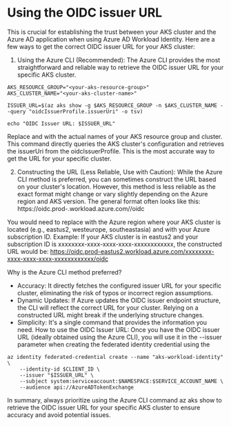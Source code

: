 # Using the OIDC issuer URL 
This is crucial for establishing the trust between your AKS cluster and the Azure AD application when using Azure AD Workload Identity. Here are a few ways to get the correct OIDC issuer URL for your AKS cluster:

1. Using the Azure CLI (Recommended):
The Azure CLI provides the most straightforward and reliable way to retrieve the OIDC issuer URL for your specific AKS cluster.
```
AKS_RESOURCE_GROUP="<your-aks-resource-group>"
AKS_CLUSTER_NAME="<your-aks-cluster-name>"
```
```
ISSUER_URL=$(az aks show -g $AKS_RESOURCE_GROUP -n $AKS_CLUSTER_NAME --query "oidcIssuerProfile.issuerUri" -o tsv)

echo "OIDC Issuer URL: $ISSUER_URL"
```

Replace <your-aks-resource-group> and <your-aks-cluster-name> with the actual names of your AKS resource group and cluster.
This command directly queries the AKS cluster's configuration and retrieves the issuerUri from the oidcIssuerProfile. This is the most accurate way to get the URL for your specific cluster.

2. Constructing the URL (Less Reliable, Use with Caution):
While the Azure CLI method is preferred, you can sometimes construct the URL based on your cluster's location. However, this method is less reliable as the exact format might change or vary slightly depending on the Azure region and AKS version.
The general format often looks like this:
https://oidc.prod-<azure-region>.workload.azure.com/<your-azure-subscription-id>/oidc

You would need to replace <azure-region> with the Azure region where your AKS cluster is located (e.g., eastus2, westeurope, southeastasia) and <your-azure-subscription-id> with your Azure subscription ID.
Example:
If your AKS cluster is in eastus2 and your subscription ID is xxxxxxxx-xxxx-xxxx-xxxx-xxxxxxxxxxxx, the constructed URL would be:
https://oidc.prod-eastus2.workload.azure.com/xxxxxxxx-xxxx-xxxx-xxxx-xxxxxxxxxxxx/oidc

Why is the Azure CLI method preferred?
 * Accuracy: It directly fetches the configured issuer URL for your specific cluster, eliminating the risk of typos or incorrect region assumptions.
 * Dynamic Updates: If Azure updates the OIDC issuer endpoint structure, the CLI will reflect the correct URL for your cluster. Relying on a constructed URL might break if the underlying structure changes.
 * Simplicity: It's a single command that provides the information you need.
How to use the OIDC Issuer URL:
Once you have the OIDC issuer URL (ideally obtained using the Azure CLI), you will use it in the --issuer parameter when creating the federated identity credential using the
```
az identity federated-credential create --name "aks-workload-identity" \
    --identity-id $CLIENT_ID \
    --issuer "$ISSUER_URL" \
    --subject system:serviceaccount:$NAMESPACE:$SERVICE_ACCOUNT_NAME \
    --audience api://AzureADTokenExchange
```

In summary, always prioritize using the Azure CLI command az aks show to retrieve the OIDC issuer URL for your specific AKS cluster to ensure accuracy and avoid potential issues.
